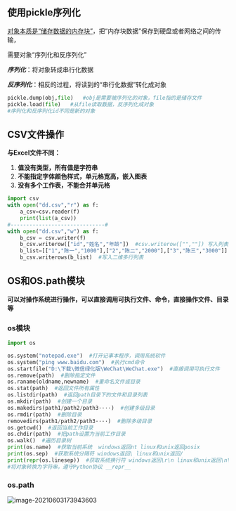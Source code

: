 ## 使用pickle序列化

<u>对象本质是“储存数据的内存块”</u>，把“内存块数据”保存到硬盘或者网络之间的传输，

需要对象“序列化和反序列化”

***序列化***：将对象转成串行化数据

***反序列化***：相反的过程，将读到的“串行化数据”转化成对象

```python
pickle.dump(obj,file)   #obj是需要被序列化的对象，file指的是储存文件
pickle.load(file)   #从file读取数据，反序列化成对象
#序列化和反序列化id不同是新的对象
```



## CSV文件操作

**与Excel文件不同：**

1. **值没有类型，所有值是字符串**
2. **不能指定字体颜色样式，单元格宽高，嵌入图表**
3. **没有多个工作表，不能合并单元格**

```python
import csv
with open("dd.csv","r") as f:
    a_csv=csv.reader(f)
    print(list(a_csv))
#------------------------------#
with open("dd.csv","w") as f:
    b_csv = csv.writer(f)
    b_csv.writerow(["id","姓名","年龄"])  #csv.writerow(["",""]) 写入列表到CSV
    b_list=[["1","陈一","1000"],["2","陈二","2000"],["3","陈三","3000"]]
    b_csv.writerows(b_list)  #写入二维多行列表
```

## OS和OS.path模块

**可以对操作系统进行操作，可以直接调用可执行文件、命令，直接操作文件、目录等**

### **os**模块

```python
import os

os.system("notepad.exe")  #打开记事本程序，调用系统软件
os.system("ping www.baidu.com")  #执行cmd命令
os.startfile("D:\下载\微信绿化版\WeChat\WeChat.exe")  #直接调用可执行文件
os.remove(path)  #删除指定文件
os.raname(oldname,newname)  #重命名文件或目录
os.stat(path)  #返回文件所有属性
os.listdir(path)  #返回path目录下的文件和目录列表
os.mkdir(path)  #创建一个目录
os.makedirs(path1/path2/path3····)  #创建多级目录
os.rmdir(path)  #删除目录
removedirs(path1/path2/path3····)  #删除多级目录
os.getcwd()  #返回当前工作目录
os.chdir(path)  #把path设置为当前工作目录
os.walk()  #遍历目录树
print(os.name)  #获取当前系统  windows返回nt linux和unix返回posix 
print(os.sep)  #获取系统分隔符 windows返回\ linux和unix返回/
print(repr(os.linesep))  #获取系统换行符 windows返回\r\n linux和unix返回\n\
#将对象转换为字符串，遵守Python协议 __repr__

```

### os.path

![image-20210603173943603](https://typora-1300671906.cos.ap-nanjing.myqcloud.com/img/image-20210603173943603.png)

